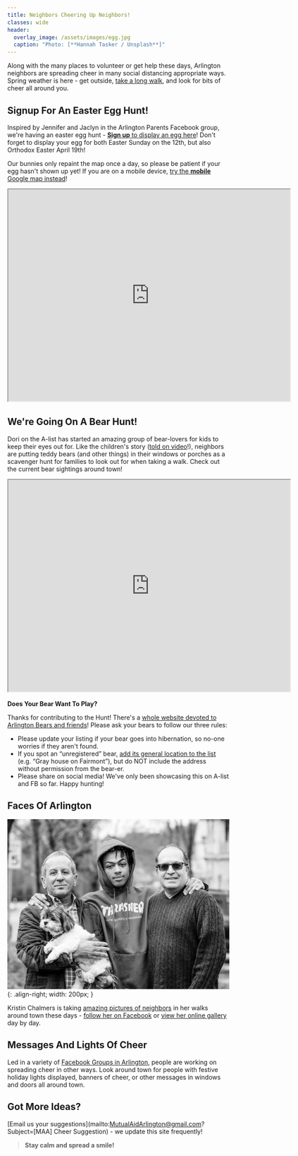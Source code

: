 ```yaml
---
title: Neighbors Cheering Up Neighbors!
classes: wide
header:
  overlay_image: /assets/images/egg.jpg
  caption: "Photo: [**Hannah Tasker / Unsplash**]"
---
```


Along with the many places to volunteer or get help these days, Arlington neighbors are spreading cheer in many social distancing appropriate ways.  Spring weather is here - get outside, [take a long walk](/active), and look for bits of cheer all around you.

## Signup For An Easter Egg Hunt! <i class="fa fa-egg"></i>

Inspired by Jennifer and Jaclyn in the Arlington Parents Facebook group, we're having an <span style="color: #F69CC4"><i class="fa fa-egg"></i></span> easter egg <span style="color: #7799CC"><i class="fa fa-egg"></i></span> hunt - [**Sign up** to display an egg here](https://forms.gle/UWUezQw6bjxhgZmc6)!  Don't forget to display your egg for both Easter Sunday on the 12th, but also Orthodox Easter April 19th!

Our bunnies only repaint the map once a day, so please be patient if your egg hasn't shown up yet!  If you are on a mobile device, [try the **mobile** Google map instead](https://www.google.com/maps/d/u/0/edit?mid=1W-OedSghfmcBeqJienrOMFi1qQGd4zhU)!

<iframe src="https://www.google.com/maps/d/u/0/embed?mid=1W-OedSghfmcBeqJienrOMFi1qQGd4zhU" width="640" height="480"></iframe>

## We're Going On A Bear Hunt! <i class="fa fa-paw"></i>

Dori on the A-list has started an amazing group of bear-lovers for kids to keep their eyes out for.  Like the children's story ([told on video](https://www.youtube.com/watch?v=Waoa3iG3bZ4)!), neighbors are putting teddy bears (and other things) in their windows or porches as a scavenger hunt for families to look out for when taking a walk.  Check out the current bear sightings around town!

<iframe src="https://www.google.com/maps/d/embed?mid=1i52Bg9JQqeFBloewUP4pN1BjmjFg3nxK&hl=en" width="640" height="480"></iframe>

**Does Your Bear Want To Play?**

Thanks for contributing to the Hunt!  There's a [whole website devoted to Arlington Bears and friends](https://sites.google.com/view/arlington-bear-hunt)!  Please ask your bears to follow our three rules:

- Please update your listing if your bear goes into hibernation, so no-one worries if they aren't found.
- If you spot an “unregistered” bear, [add its general location to the list](https://tinyurl.com/u59mm5y) (e.g. “Gray house on Fairmont”), but do NOT include the address without permission from the bear-er.
- Please share on social media! We've only been showcasing this on A-list and FB so far. Happy hunting!

## Faces Of Arlington <i class="fa fa-camera"></i>

![image-right](/assets/images/2020.03.24-0006-kristin.jpeg){: .align-right; width: 200px; }

Kristin Chalmers is taking [amazing pictures of neighbors](https://kristinchalmersphotography.pixieset.com/covidportraits/?MutualAidArlington) in her walks around town these days - [follow her on Facebook](https://www.facebook.com/Kristinchalmersphotography/) or [view her online gallery](https://kristinchalmersphotography.pixieset.com/covidportraits/?MutualAidArlington) day by day.

## Messages And Lights Of Cheer <i class="fa fa-sun"></i>

Led in a variety of [Facebook Groups in Arlington](/#arlington-facebook-groups), people are working on spreading cheer in other ways.  Look around town for people with festive holiday lights displayed, banners of cheer, or other messages in windows and doors all around town.  

## Got More Ideas?

[Email us your suggestions](mailto:MutualAidArlington@gmail.com?Subject=[MAA] Cheer Suggestion) - we update this site frequently!

> **Stay calm and spread a smile!** <span style="color: #0066ff"><i class="fa fa-grin-squint-tears"></i></span>

